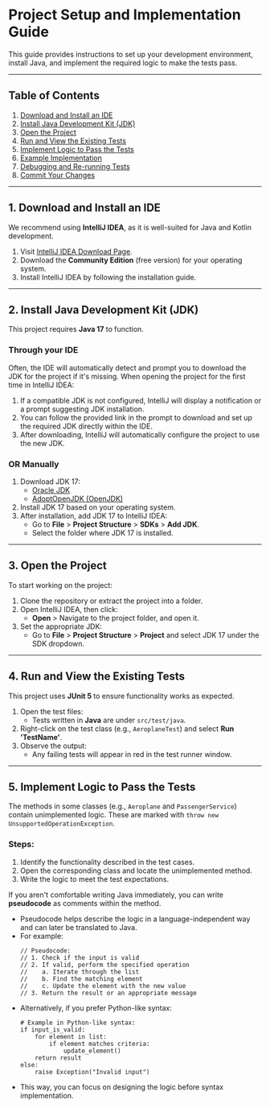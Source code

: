 # Project Setup and Implementation Guide

This guide provides instructions to set up your development environment, install Java, and implement the required logic to make the tests pass.

---

## Table of Contents
1. [Download and Install an IDE](#1-download-and-install-an-ide)
2. [Install Java Development Kit (JDK)](#2-install-java-development-kit-jdk)
3. [Open the Project](#3-open-the-project)
4. [Run and View the Existing Tests](#4-run-and-view-the-existing-tests)
5. [Implement Logic to Pass the Tests](#5-implement-logic-to-pass-the-tests)
6. [Example Implementation](#6-example-implementation)
7. [Debugging and Re-running Tests](#7-debugging-and-re-running-tests)
8. [Commit Your Changes](#8-commit-your-changes)

---

## 1. Download and Install an IDE

We recommend using **IntelliJ IDEA**, as it is well-suited for Java and Kotlin development.

1. Visit [IntelliJ IDEA Download Page](https://www.jetbrains.com/idea/download/).
2. Download the **Community Edition** (free version) for your operating system.
3. Install IntelliJ IDEA by following the installation guide.

---

## 2. Install Java Development Kit (JDK)

This project requires **Java 17** to function.

### Through your IDE

Often, the IDE will automatically detect and prompt you to download the JDK for the project if it's missing.
When opening the project for the first time in IntelliJ IDEA:

1. If a compatible JDK is not configured, IntelliJ will display a notification or a prompt suggesting JDK installation.
2. You can follow the provided link in the prompt to download and set up the required JDK directly within the IDE.
3. After downloading, IntelliJ will automatically configure the project to use the new JDK.

### OR Manually
1. Download JDK 17:
    - [Oracle JDK](https://www.oracle.com/java/technologies/javase-jdk17-downloads.html)
    - [AdoptOpenJDK (OpenJDK)](https://adoptopenjdk.net/)
2. Install JDK 17 based on your operating system.
3. After installation, add JDK 17 to IntelliJ IDEA:
    - Go to **File** > **Project Structure** > **SDKs** > **Add JDK**.
    - Select the folder where JDK 17 is installed.

---

## 3. Open the Project

To start working on the project:

1. Clone the repository or extract the project into a folder.
2. Open IntelliJ IDEA, then click:
    - **Open** > Navigate to the project folder, and open it.
3. Set the appropriate JDK:
    - Go to **File** > **Project Structure** > **Project** and select JDK 17 under the SDK dropdown.

---

## 4. Run and View the Existing Tests

This project uses **JUnit 5** to ensure functionality works as expected.

1. Open the test files:
    - Tests written in **Java** are under `src/test/java`.
2. Right-click on the test class (e.g., `AeroplaneTest`) and select **Run 'TestName'**.
3. Observe the output:
    - Any failing tests will appear in red in the test runner window.

---

## 5. Implement Logic to Pass the Tests

The methods in some classes (e.g., `Aeroplane` and `PassengerService`) contain unimplemented logic. 
These are marked with `throw new UnsupportedOperationException`.

### Steps:
1. Identify the functionality described in the test cases.
2. Open the corresponding class and locate the unimplemented method.
3. Write the logic to meet the test expectations.

If you aren't comfortable writing Java immediately, you can write **pseudocode** as comments within the method.
- Pseudocode helps describe the logic in a language-independent way and can later be translated to Java.
- For example:
  ```
  // Pseudocode:
  // 1. Check if the input is valid
  // 2. If valid, perform the specified operation
  //    a. Iterate through the list
  //    b. Find the matching element
  //    c. Update the element with the new value
  // 3. Return the result or an appropriate message
  ```
- Alternatively, if you prefer Python-like syntax:
  ```
  # Example in Python-like syntax:
  if input_is_valid:
      for element in list:
          if element matches criteria:
              update_element()
      return result
  else:
      raise Exception("Invalid input")
  ```
- This way, you can focus on designing the logic before syntax implementation.
